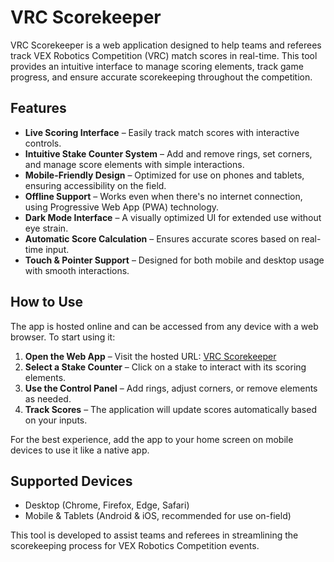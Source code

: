 # VRC Scorekeeper

VRC Scorekeeper is a web application designed to help teams and referees track VEX Robotics Competition (VRC) match scores in real-time. This tool provides an intuitive interface to manage scoring elements, track game progress, and ensure accurate scorekeeping throughout the competition.

## Features

- **Live Scoring Interface** – Easily track match scores with interactive controls.
- **Intuitive Stake Counter System** – Add and remove rings, set corners, and manage score elements with simple interactions.
- **Mobile-Friendly Design** – Optimized for use on phones and tablets, ensuring accessibility on the field.
- **Offline Support** – Works even when there's no internet connection, using Progressive Web App (PWA) technology.
- **Dark Mode Interface** – A visually optimized UI for extended use without eye strain.
- **Automatic Score Calculation** – Ensures accurate scores based on real-time input.
- **Touch & Pointer Support** – Designed for both mobile and desktop usage with smooth interactions.

## How to Use

The app is hosted online and can be accessed from any device with a web browser. To start using it:

1. **Open the Web App** – Visit the hosted URL: [VRC Scorekeeper](https://ittskk.github.io/vrcscorekeeper/)
2. **Select a Stake Counter** – Click on a stake to interact with its scoring elements.
3. **Use the Control Panel** – Add rings, adjust corners, or remove elements as needed.
4. **Track Scores** – The application will update scores automatically based on your inputs.

For the best experience, add the app to your home screen on mobile devices to use it like a native app.

## Supported Devices

- Desktop (Chrome, Firefox, Edge, Safari)
- Mobile & Tablets (Android & iOS, recommended for use on-field)

This tool is developed to assist teams and referees in streamlining the scorekeeping process for VEX Robotics Competition events.
